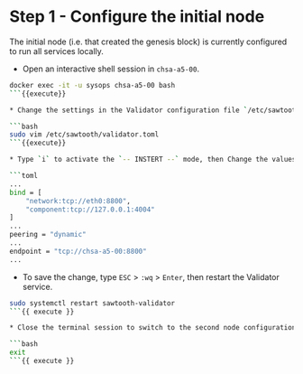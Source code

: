 # Step 1 - Configure the initial node

The initial node (i.e. that created the genesis block) is currently configured to run all services locally.

* Open an interactive shell session in `chsa-a5-00`.

```bash
docker exec -it -u sysops chsa-a5-00 bash
```{{execute}}

* Change the settings in the Validator configuration file `/etc/sawtooth/validator.toml`.

```bash
sudo vim /etc/sawtooth/validator.toml
```{{execute}}

* Type `i` to activate the `-- INSTERT --` mode, then Change the values as described below.

```toml
...
bind = [
    "network:tcp://eth0:8800",
    "component:tcp://127.0.0.1:4004"
]
...
peering = "dynamic"
...
endpoint = "tcp://chsa-a5-00:8800"
...
```

* To save the change, type `ESC` > `:wq` > `Enter`, then restart the Validator service.

```bash
sudo systemctl restart sawtooth-validator
```{{ execute }}

* Close the terminal session to switch to the second node configuration.

```bash
exit
```{{ execute }}
